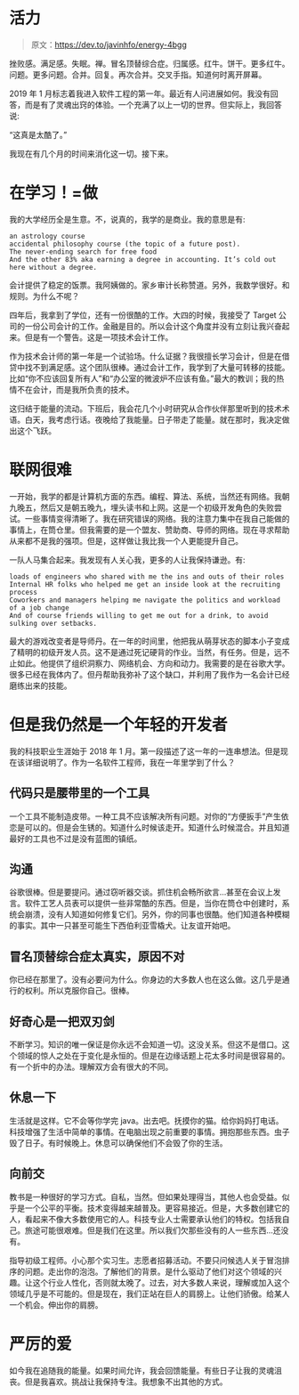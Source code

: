 # 活力

> 原文：<https://dev.to/javinhfo/energy-4bgg>

挫败感。满足感。失眠。禅。冒名顶替综合症。归属感。红牛。饼干。更多红牛。问题。更多问题。合并。回复。再次合并。交叉手指。知道何时离开屏幕。

2019 年 1 月标志着我进入软件工程的第一年。最近有人问进展如何。我没有回答，而是有了灵魂出窍的体验。一个充满了以上一切的世界。但实际上，我回答说:

“这真是太酷了。”

我现在有几个月的时间来消化这一切。接下来。

# 在学习！=做

我的大学经历全是生意。不，说真的，我学的是商业。我的意思是有:

```
an astrology course
accidental philosophy course (the topic of a future post).
The never-ending search for free food
And the other 83% aka earning a degree in accounting. It’s cold out here without a degree. 
```

会计提供了稳定的饭票。我阿姨做的。家乡审计长称赞道。另外，我数学很好。和规则。为什么不呢？

四年后，我拿到了学位，还有一份很酷的工作。大四的时候，我接受了 Target 公司的一份公司会计的工作。金融是目的。所以会计这个角度并没有立刻让我兴奋起来。但是有一个警告。这是一项技术会计工作。

作为技术会计师的第一年是一个试验场。什么证据？我很擅长学习会计，但是在借贷中找不到满足感。这个团队很棒。通过会计工作，我学到了大量可转移的技能。比如“你不应该回复所有人”和“办公室的微波炉不应该有鱼。”最大的教训；我的热情不在会计，而是我所负责的技术。

这归结于能量的流动。下班后，我会花几个小时研究从合作伙伴那里听到的技术术语。白天，我考虑行话。夜晚给了我能量。日子带走了能量。就在那时，我决定做出这个飞跃。

# 联网很难

一开始，我学的都是计算机方面的东西。编程、算法、系统，当然还有网络。我朝九晚五，然后又是朝五晚九，埋头读书和上网。这是一个初级开发角色的失败尝试。一些事情变得清晰了。我在研究错误的网络。我的注意力集中在我自己能做的事情上，在筒仓里。但我需要的是一个盟友、赞助商、导师的网络。现在寻求帮助从来都不是我的强项。但是，这样做让我比我一个人更能提升自己。

一队人马集合起来。我发现有人关心我，更多的人让我保持谦逊。有:

```
loads of engineers who shared with me the ins and outs of their roles
Internal HR folks who helped me get an inside look at the recruiting process
Coworkers and managers helping me navigate the politics and workload of a job change
And of course friends willing to get me out for a drink, to avoid sulking over setbacks. 
```

最大的游戏改变者是导师丹。在一年的时间里，他把我从萌芽状态的脚本小子变成了精明的初级开发人员。这不是通过死记硬背的作业。当然，有任务。但是，远不止如此。他提供了组织洞察力、网络机会、方向和动力。我需要的是在谷歌大学。很多已经在我体内了。但丹帮助我弥补了这个缺口，并利用了我作为一名会计已经磨练出来的技能。

# 但是我仍然是一个年轻的开发者

我的科技职业生涯始于 2018 年 1 月。第一段描述了这一年的一连串想法。但是现在该详细说明了。作为一名软件工程师，我在一年里学到了什么？

## 代码只是腰带里的一个工具

一个工具不能制造皮带。一种工具不应该解决所有问题。对你的“方便扳手”产生依恋是可以的。但是会生锈的。知道什么时候该走开。知道什么时候混合。并且知道最好的工具也不过是没有蓝图的镇纸。

## 沟通

谷歌很棒。但是要提问。通过窃听器交谈。抓住机会畅所欲言...甚至在会议上发言。软件工艺人员表可以提供一些非常酷的东西。但是，当你在筒仓中创建时，系统会崩溃，没有人知道如何修复它们。另外，你的同事也很酷。他们知道各种模糊的事实。其中一只甚至可能生下西伯利亚雪橇犬。让友谊开始吧。

## 冒名顶替综合症太真实，原因不对

你已经在那里了。没有必要问为什么。你身边的大多数人也在这么做。这几乎是通行的权利。所以克服你自己。很棒。

## 好奇心是一把双刃剑

不断学习。知识的唯一保证是你永远不会知道一切。这没关系。但这不是借口。这个领域的惊人之处在于变化是永恒的。但是在边缘话题上花太多时间是很容易的。有一个折中的办法。理解双方会有很大的不同。

## 休息一下

生活就是这样。它不会等你学完 java。出去吧。抚摸你的猫。给你妈妈打电话。科技增强了生活中简单的事情。在电脑出现之前重要的事情。拥抱那些东西。虫子毁了日子。有时候晚上。休息可以确保他们不会毁了你的生活。

## 向前交

教书是一种很好的学习方式。自私，当然。但如果处理得当，其他人也会受益。似乎是一个公平的平衡。技术变得越来越普及。更容易接近。但是，大多数创建它的人，看起来不像大多数使用它的人。科技专业人士需要承认他们的特权。包括我自己。旅途可能很艰难。但是我们在这里。所以我们欠那些没有的人一些东西...还没有。

指导初级工程师。小心那个实习生。志愿者招募活动。不要只问候选人关于冒泡排序的问题。走出你的泡泡。了解他们的背景。是什么驱动了他们对这个领域的兴趣。让这个行业人性化，否则就太晚了。过去，对大多数人来说，理解或加入这个领域几乎是不可能的。但是现在，我们正站在巨人的肩膀上。让他们骄傲。给某人一个机会。伸出你的肩膀。

# 严厉的爱

如今我在追随我的能量。如果时间允许，我会回馈能量。有些日子让我的灵魂沮丧。但是我喜欢。挑战让我保持专注。我想象不出其他的方式。